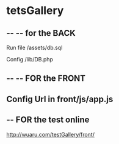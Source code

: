 # tetsGallery


--
-- for the BACK
--

Run file /assets/db.sql

Config /lib/DB.php 


--
-- FOR the FRONT
--

Config Url in front/js/app.js
--
-- FOR the test online
--

http://wuaru.com/testGallery/front/